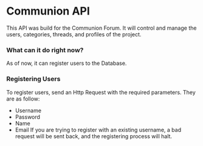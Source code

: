 
# Communion API

This API was build for the Communion Forum.
It will control and manage the users, categories, threads, and profiles of the project.







### What can it do right now?
As of now, it can register users to the Database.

### Registering Users

To register users, send an Http Request with the required parameters.
They are as follow:
- Username
- Password
- Name
- Email
If you are trying to register with an existing username, a bad request will be sent back,
and the registering process will halt.